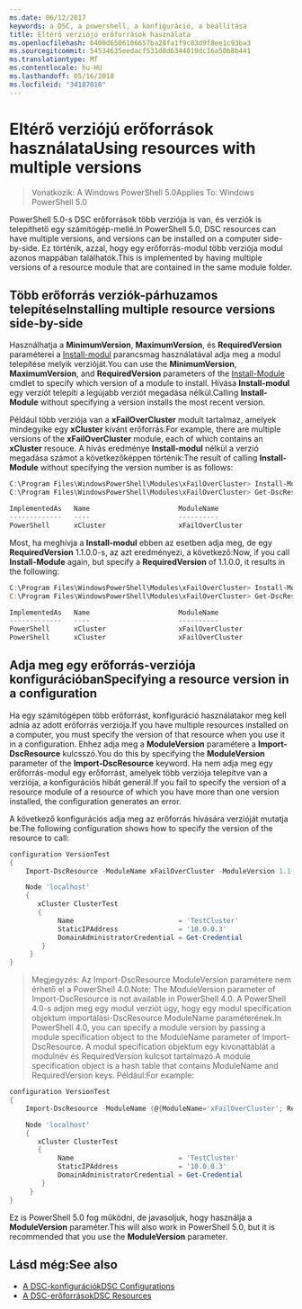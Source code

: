 ```yaml
---
ms.date: 06/12/2017
keywords: a DSC, a powershell, a konfiguráció, a beállítása
title: Eltérő verziójú erőforrások használata
ms.openlocfilehash: 6400d6506106657ba28fa1f9c83d9f8ee1c93ba3
ms.sourcegitcommit: 54534635eedacf531d8d6344019dc16a50b8b441
ms.translationtype: MT
ms.contentlocale: hu-HU
ms.lasthandoff: 05/16/2018
ms.locfileid: "34187010"
---
```

# <a name="using-resources-with-multiple-versions"></a><span data-ttu-id="3e07b-103">Eltérő verziójú erőforrások használata</span><span class="sxs-lookup"><span data-stu-id="3e07b-103">Using resources with multiple versions</span></span>

> <span data-ttu-id="3e07b-104">Vonatkozik: A Windows PowerShell 5.0</span><span class="sxs-lookup"><span data-stu-id="3e07b-104">Applies To: Windows PowerShell 5.0</span></span>

<span data-ttu-id="3e07b-105">PowerShell 5.0-s DSC erőforrások több verziója is van, és verziók is telepíthető egy számítógép-mellé.</span><span class="sxs-lookup"><span data-stu-id="3e07b-105">In PowerShell 5.0, DSC resources can have multiple versions, and versions can be installed on a computer side-by-side.</span></span> <span data-ttu-id="3e07b-106">Ez történik, azzal, hogy egy erőforrás-modul több verziója modul azonos mappában találhatók.</span><span class="sxs-lookup"><span data-stu-id="3e07b-106">This is implemented by having multiple versions of a resource module that are contained in the same module folder.</span></span>

## <a name="installing-multiple-resource-versions-side-by-side"></a><span data-ttu-id="3e07b-107">Több erőforrás verziók-párhuzamos telepítése</span><span class="sxs-lookup"><span data-stu-id="3e07b-107">Installing multiple resource versions side-by-side</span></span>

<span data-ttu-id="3e07b-108">Használhatja a **MinimumVersion**, **MaximumVersion**, és **RequiredVersion** paraméterei a [Install-modul](https://technet.microsoft.com/library/dn807162.aspx) parancsmag használatával adja meg a modul telepítése melyik verzióját.</span><span class="sxs-lookup"><span data-stu-id="3e07b-108">You can use the **MinimumVersion**, **MaximumVersion**, and **RequiredVersion** parameters of the [Install-Module](https://technet.microsoft.com/library/dn807162.aspx) cmdlet to specify which version of a module to install.</span></span> <span data-ttu-id="3e07b-109">Hívása **Install-modul** egy verziót telepíti a legújabb verziót megadása nélkül.</span><span class="sxs-lookup"><span data-stu-id="3e07b-109">Calling **Install-Module** without specifying a version installs the most recent version.</span></span>

<span data-ttu-id="3e07b-110">Például több verziója van a **xFailOverCluster** modult tartalmaz, amelyek mindegyike egy **xCluster** kívánt erőforrás.</span><span class="sxs-lookup"><span data-stu-id="3e07b-110">For example, there are multiple versions of the **xFailOverCluster** module, each of which contains an **xCluster** resouce.</span></span> <span data-ttu-id="3e07b-111">A hívás eredménye **Install-modul** nélkül a verzió megadása számot a következőképpen történik:</span><span class="sxs-lookup"><span data-stu-id="3e07b-111">The result of calling **Install-Module** without specifying the version number is as follows:</span></span>

```powershell
C:\Program Files\WindowsPowerShell\Modules\xFailOverCluster> Install-Module xFailOverCluster
C:\Program Files\WindowsPowerShell\Modules\xFailOverCluster> Get-DscResource xCluster

ImplementedAs   Name                      ModuleName                     Version    Properties
-------------   ----                      ----------                     -------    ----------
PowerShell      xCluster                  xFailOverCluster               1.2.0.0    {DomainAdministratorCredential, ...
```

<span data-ttu-id="3e07b-112">Most, ha meghívja a **Install-modul** ebben az esetben adja meg, de egy **RequiredVersion** 1.1.0.0-s, az azt eredményezi, a következő:</span><span class="sxs-lookup"><span data-stu-id="3e07b-112">Now, if you call **Install-Module** again, but specify a **RequiredVersion** of 1.1.0.0, it results in the following:</span></span>

```powershell
C:\Program Files\WindowsPowerShell\Modules\xFailOverCluster> Install-Module xFailOverCluster -RequiredVersion 1.1
C:\Program Files\WindowsPowerShell\Modules\xFailOverCluster> Get-DscResource xCluster

ImplementedAs   Name                      ModuleName                     Version    Properties
-------------   ----                      ----------                     -------    ----------
PowerShell      xCluster                  xFailOverCluster               1.1        {DomainAdministratorCredential, Name, ...
PowerShell      xCluster                  xFailOverCluster               1.2.0.0    {DomainAdministratorCredential, Name, ...
```

## <a name="specifying-a-resource-version-in-a-configuration"></a><span data-ttu-id="3e07b-113">Adja meg egy erőforrás-verziója konfigurációban</span><span class="sxs-lookup"><span data-stu-id="3e07b-113">Specifying a resource version in a configuration</span></span>

<span data-ttu-id="3e07b-114">Ha egy számítógépen több erőforrást, konfiguráció használatakor meg kell adnia az adott erőforrás verziója.</span><span class="sxs-lookup"><span data-stu-id="3e07b-114">If you have multiple resources installed on a computer, you must specify the version of that resource when you use it in a configuration.</span></span> <span data-ttu-id="3e07b-115">Ehhez adja meg a **ModuleVersion** paramétere a **Import-DscResource** kulcsszó.</span><span class="sxs-lookup"><span data-stu-id="3e07b-115">You do this by specifying the **ModuleVersion** parameter of the **Import-DscResource** keyword.</span></span> <span data-ttu-id="3e07b-116">Ha nem adja meg egy erőforrás-modul egy erőforrást, amelyek több verziója telepítve van a verziója, a konfigurációs hibát generál.</span><span class="sxs-lookup"><span data-stu-id="3e07b-116">If you fail to specify the version of a resource module of a resource of which you have more than one version installed, the configuration generates an error.</span></span>

<span data-ttu-id="3e07b-117">A következő konfigurációs adja meg az erőforrás hívására verzióját mutatja be:</span><span class="sxs-lookup"><span data-stu-id="3e07b-117">The following configuration shows how to specify the version of the resource to call:</span></span>

```powershell
configuration VersionTest
{
    Import-DscResource -ModuleName xFailOverCluster -ModuleVersion 1.1

    Node 'localhost'
    {
       xCluster ClusterTest
       {
            Name                          = 'TestCluster'
            StaticIPAddress               = '10.0.0.3'
            DomainAdministratorCredential = Get-Credential
        }
     }
}
```

><span data-ttu-id="3e07b-118">Megjegyzés: Az Import-DscResource ModuleVersion paramétere nem érhető el a PowerShell 4.0.</span><span class="sxs-lookup"><span data-stu-id="3e07b-118">Note: The ModuleVersion parameter of Import-DscResource is not available in PowerShell 4.0.</span></span> <span data-ttu-id="3e07b-119">A PowerShell 4.0-s adjon meg egy modul verziót úgy, hogy egy modul specification objektum importálási-DscResource ModuleName paraméterének.</span><span class="sxs-lookup"><span data-stu-id="3e07b-119">In PowerShell 4.0, you can specify a module version by passing a module specification object to the ModuleName parameter of Import-DscResource.</span></span> <span data-ttu-id="3e07b-120">A modul specification objektum egy kivonattáblát a modulnév és RequiredVersion kulcsot tartalmazó.</span><span class="sxs-lookup"><span data-stu-id="3e07b-120">A module specification object is a hash table that contains ModuleName and RequiredVersion  keys.</span></span> <span data-ttu-id="3e07b-121">Például:</span><span class="sxs-lookup"><span data-stu-id="3e07b-121">For example:</span></span>

```powershell
configuration VersionTest
{
    Import-DscResource -ModuleName (@{ModuleName='xFailOverCluster'; RequiredVersion='1.1'} )

    Node 'localhost'
    {
       xCluster ClusterTest
       {
            Name                          = 'TestCluster'
            StaticIPAddress               = '10.0.0.3'
            DomainAdministratorCredential = Get-Credential
        }
     }
}
```

<span data-ttu-id="3e07b-122">Ez is PowerShell 5.0 fog működni, de javasoljuk, hogy használja a **ModuleVersion** paraméter.</span><span class="sxs-lookup"><span data-stu-id="3e07b-122">This will also work in PowerShell 5.0, but it is recommended that you use the **ModuleVersion** parameter.</span></span>

## <a name="see-also"></a><span data-ttu-id="3e07b-123">Lásd még:</span><span class="sxs-lookup"><span data-stu-id="3e07b-123">See also</span></span>
* [<span data-ttu-id="3e07b-124">A DSC-konfigurációk</span><span class="sxs-lookup"><span data-stu-id="3e07b-124">DSC Configurations</span></span>](configurations.md)
* [<span data-ttu-id="3e07b-125">A DSC-erőforrások</span><span class="sxs-lookup"><span data-stu-id="3e07b-125">DSC Resources</span></span>](resources.md)